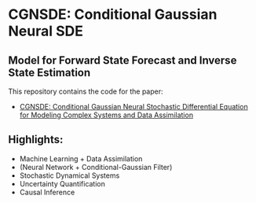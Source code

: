 # CGNSDE: Conditional Gaussian Neural SDE

## Model for Forward State Forecast and Inverse State Estimation

This repository contains the code for the paper:
- [CGNSDE: Conditional Gaussian Neural Stochastic Differential Equation for Modeling Complex Systems and Data Assimilation
](https://arxiv.org/abs/2404.06749)

## Highlights:
- Machine Learning + Data Assimilation
- (Neural Network + Conditional-Gaussian Filter)
- Stochastic Dynamical Systems
- Uncertainty Quantification
- Causal Inference
